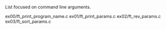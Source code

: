 List focused on command line arguments.

ex00/ft_print_program_name.c 
ex01/ft_print_params.c
ex02/ft_rev_params.c
ex03/ft_sort_params.c





